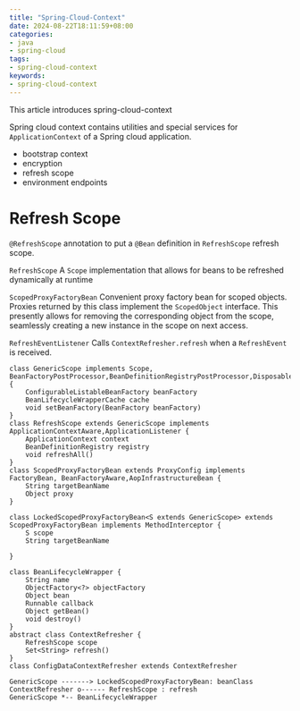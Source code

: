 ```yaml
---
title: "Spring-Cloud-Context"
date: 2024-08-22T18:11:59+08:00
categories:
- java
- spring-cloud
tags:
- spring-cloud-context
keywords:
- spring-cloud-context
---
```


This article introduces spring-cloud-context
<!--more-->

Spring cloud context contains utilities and special services for `ApplicationContext` of a Spring cloud application.
* bootstrap context
* encryption
* refresh scope
* environment endpoints



# Refresh Scope

`@RefreshScope` annotation to put a `@Bean` definition in `RefreshScope`  refresh scope.

`RefreshScope` A `Scope` implementation that allows for beans to be refreshed dynamically at runtime

`ScopedProxyFactoryBean` Convenient proxy factory bean for scoped objects. Proxies returned by this class implement the `ScopedObject` interface. This presently allows for removing the corresponding object from the scope, seamlessly creating a new instance in the scope on next access.

`RefreshEventListener` Calls `ContextRefresher.refresh` when a `RefreshEvent` is received.



```plantuml
class GenericScope implements Scope, BeanFactoryPostProcessor,BeanDefinitionRegistryPostProcessor,DisposableBean  {
    ConfigurableListableBeanFactory beanFactory
    BeanLifecycleWrapperCache cache
    void setBeanFactory(BeanFactory beanFactory)
}
class RefreshScope extends GenericScope implements ApplicationContextAware,ApplicationListener {
    ApplicationContext context
    BeanDefinitionRegistry registry
    void refreshAll()
}
class ScopedProxyFactoryBean extends ProxyConfig implements FactoryBean, BeanFactoryAware,AopInfrastructureBean {
    String targetBeanName
    Object proxy
}

class LockedScopedProxyFactoryBean<S extends GenericScope> extends ScopedProxyFactoryBean implements MethodInterceptor {
    S scope
    String targetBeanName
    
}

class BeanLifecycleWrapper {
    String name
    ObjectFactory<?> objectFactory
    Object bean
    Runnable callback
    Object getBean()
    void destroy()
}
abstract class ContextRefresher {
    RefreshScope scope
    Set<String> refresh()
}
class ConfigDataContextRefresher extends ContextRefresher

GenericScope -------> LockedScopedProxyFactoryBean: beanClass
ContextRefresher o------ RefreshScope : refresh
GenericScope *-- BeanLifecycleWrapper
```